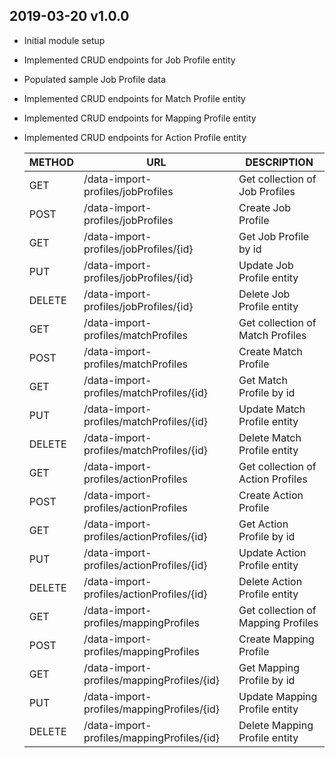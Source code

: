 ## 2019-03-20 v1.0.0
* Initial module setup
* Implemented CRUD endpoints for Job Profile entity
* Populated sample Job Profile data
* Implemented CRUD endpoints for Match Profile entity
* Implemented CRUD endpoints for Mapping Profile entity
* Implemented CRUD endpoints for Action Profile entity

    | METHOD |             URL                            | DESCRIPTION                         |
    |--------|--------------------------------------------|-------------------------------------|
    | GET    | /data-import-profiles/jobProfiles          | Get collection of Job Profiles      |
    | POST   | /data-import-profiles/jobProfiles          | Create Job Profile                  |
    | GET    | /data-import-profiles/jobProfiles/{id}     | Get Job Profile by id               |
    | PUT    | /data-import-profiles/jobProfiles/{id}     | Update Job Profile entity           |
    | DELETE | /data-import-profiles/jobProfiles/{id}     | Delete Job Profile entity           |
    | GET    | /data-import-profiles/matchProfiles        | Get collection of Match Profiles    |
    | POST   | /data-import-profiles/matchProfiles        | Create Match Profile                |
    | GET    | /data-import-profiles/matchProfiles/{id}   | Get Match Profile by id             |
    | PUT    | /data-import-profiles/matchProfiles/{id}   | Update Match Profile entity         |
    | DELETE | /data-import-profiles/matchProfiles/{id}   | Delete Match Profile entity         |
    | GET    | /data-import-profiles/actionProfiles       | Get collection of Action Profiles   |
    | POST   | /data-import-profiles/actionProfiles       | Create Action Profile               |
    | GET    | /data-import-profiles/actionProfiles/{id}  | Get Action Profile by id            |
    | PUT    | /data-import-profiles/actionProfiles/{id}  | Update Action Profile entity        |
    | DELETE | /data-import-profiles/actionProfiles/{id}  | Delete Action Profile entity        |
    | GET    | /data-import-profiles/mappingProfiles      | Get collection of Mapping Profiles  |
    | POST   | /data-import-profiles/mappingProfiles      | Create Mapping Profile              |
    | GET    | /data-import-profiles/mappingProfiles/{id} | Get Mapping Profile by id           |
    | PUT    | /data-import-profiles/mappingProfiles/{id} | Update Mapping Profile entity       |
    | DELETE | /data-import-profiles/mappingProfiles/{id} | Delete Mapping Profile entity       |
